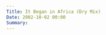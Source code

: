 ```yaml
---
Title: It Began in Africa (Dry Mix)
Date: 2002-10-02 00:00
Summary:
---
```


<div class="audio-player"></div>

<script type="text/javascript">
    $(document).ready(function() {
        initAudioPlayer('/static/audio/production/it-began-in-africa-dry-mix-128.mp3', 'It Began in Africa (Dry Mix)');
    });
</script>
